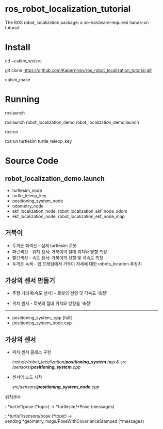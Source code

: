 # ros_robot_localization_tutorial
The ROS robot_localization package: a no-hardware-required hands-on tutorial

# Install
cd ~catkin_ws/src

git clone https://github.com/Kapernikov/ros_robot_localization_tutorial.git

catkin_make

# Running

roslaunch
 
  roslaunch robot_localization_demo robot_localization_demo.launch


rosrun
 
  rosrun turtlesim turtle_teleop_key

# Source Code
## robot_localization_demo.launch
 -  turtlesim_node
 -  turtle_teleop_key
 -  positioning_system_node
 -  odometry_node
 -  ekf_localization_node, robot_localization_ekf_node_odom
 -  ekf_localization_node, robot_localization_ekf_node_map

## 거북이
- 두꺼운 회색선 - 실제 turtlesim 로봇
- 파란색선 - 위치 센서: 거북이의 절대 위치와 방향 측정
- 빨간색선 - 속도 센서: 거북이의 선형 및 각속도 측정
- 두꺼운 녹색 - 맵 프레임에서 거북이 자세에 대한 robots_location 추정치


## 가상의 센서 만들기

- 주행 거리계(속도 센서) - 로봇의 선형 및 각속도 ‘측정’

- 위치 센서 - 로봇의 절대 위치와 방향을 ‘측정’
---------------------------------------------------------
- positioning_system_.cpp [full]
- positioning_system_node.cpp


## 가상의 센서

- 위치 센서 클래스 구현


    *include/robot_localization/**positioning_system**.hpp &* src */sensors/**positioning_system**.cpp*


- 센서의 노드 시작


   *src/sensors/**positioning_system_node**.cpp*



위치센서

  : *turtle1/pose (*topic) → *turtlesim/*Pose (messages)

  : *turtle1/sensors/pose (*topic) → sending *geometry_msgs/PoseWithCovarianceStamped (*messages)
